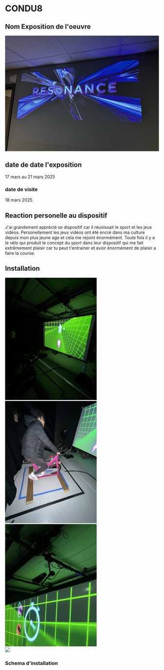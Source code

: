 # CONDU8

## Nom Exposition de l'oeuvre

<img src="../expo_finissant/media/resonance.jpg" >

## date de date l'exposition

17 mars au 21 mars 2025

### date de visite

18 mars 2025

## Reaction personelle au dispositif

J'ai grandement apprécié se dispositif car il réunissait le sport et les jeux vidéos. Personellement les jeux vidéos ont été encré dans ma culture depuis mon plus jeune age et cela me rejoint énormément. Toute fois il y a le vélo qui produit le concept du sport dans leur dispositif qui me fait extrêmement plaisir car tu peut t'entrainer et avoir énormément de plaisir a faire la course.


## Installation 


<div display="flex">
<img src="../expo_finissant/media/condu8.jpg" width="300px">
<img src="../expo_finissant/media/condu8_velo.jpg" width="300px">
<img src="../expo_finissant/media/condu8_toit.jpg" width="300px">
</div>
<img src="../expo_finissant/media/condu8_cartel.jpg" >

### Schema d'installation
